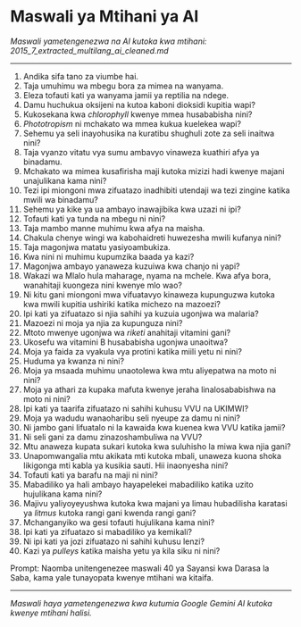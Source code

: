# Maswali ya Mtihani ya AI
*Maswali yametengenezwa na AI kutoka kwa mtihani: 2015_7_extracted_multilang_ai_cleaned.md*

---

1.  Andika sifa tano za viumbe hai.
2.  Taja umuhimu wa mbegu bora za mimea na wanyama.
3.  Eleza tofauti kati ya wanyama jamii ya reptilia na ndege.
4.  Damu huchukua oksijeni na kutoa kaboni dioksidi kupitia wapi?
5.  Kukosekana kwa *chlorophyll* kwenye mmea husababisha nini?
6.  *Phototropism* ni mchakato wa mmea kukua kuelekea wapi?
7.  Sehemu ya seli inayohusika na kuratibu shughuli zote za seli inaitwa nini?
8.  Taja vyanzo vitatu vya sumu ambavyo vinaweza kuathiri afya ya binadamu.
9.  Mchakato wa mimea kusafirisha maji kutoka mizizi hadi kwenye majani unajulikana kama nini?
10. Tezi ipi miongoni mwa zifuatazo inadhibiti utendaji wa tezi zingine katika mwili wa binadamu?
11. Sehemu ya kike ya ua ambayo inawajibika kwa uzazi ni ipi?
12. Tofauti kati ya tunda na mbegu ni nini?
13. Taja mambo manne muhimu kwa afya na maisha.
14. Chakula chenye wingi wa kabohaidreti huwezesha mwili kufanya nini?
15. Taja magonjwa matatu yasiyoambukiza.
16. Kwa nini ni muhimu kupumzika baada ya kazi?
17. Magonjwa ambayo yanaweza kuzuiwa kwa chanjo ni yapi?
18. Wakazi wa Mlalo hula maharage, nyama na mchele. Kwa afya bora, wanahitaji kuongeza nini kwenye mlo wao?
19. Ni kitu gani miongoni mwa vifuatavyo kinaweza kupunguzwa kutoka kwa mwili kupitia ushiriki katika michezo na mazoezi?
20. Ipi kati ya zifuatazo si njia sahihi ya kuzuia ugonjwa wa malaria?
21. Mazoezi ni moja ya njia za kupunguza nini?
22. Mtoto mwenye ugonjwa wa *riketi* anahitaji vitamini gani?
23. Ukosefu wa vitamini B husababisha ugonjwa unaoitwa?
24. Moja ya faida za vyakula vya protini katika miili yetu ni nini?
25. Huduma ya kwanza ni nini?
26. Moja ya msaada muhimu unaotolewa kwa mtu aliyepatwa na moto ni nini?
27. Moja ya athari za kupaka mafuta kwenye jeraha linalosababishwa na moto ni nini?
28. Ipi kati ya taarifa zifuatazo ni sahihi kuhusu VVU na UKIMWI?
29. Moja ya wadudu wanaoharibu seli nyeupe za damu ni nini?
30. Ni jambo gani lifuatalo ni la kawaida kwa kuenea kwa VVU katika jamii?
31. Ni seli gani za damu zinazoshambuliwa na VVU?
32. Mtu anaweza kupata sukari kutoka kwa suluhisho la miwa kwa njia gani?
33. Unapomwangalia mtu akikata mti kutoka mbali, unaweza kuona shoka likigonga mti kabla ya kusikia sauti. Hii inaonyesha nini?
34. Tofauti kati ya barafu na maji ni nini?
35. Mabadiliko ya hali ambayo hayapelekei mabadiliko katika uzito hujulikana kama nini?
36. Majivu yaliyoyeyushwa kutoka kwa majani ya limau hubadilisha karatasi ya *litmus* kutoka rangi gani kwenda rangi gani?
37. Mchanganyiko wa gesi tofauti hujulikana kama nini?
38. Ipi kati ya zifuatazo si mabadiliko ya kemikali?
39. Ni ipi kati ya jozi zifuatazo ni sahihi kuhusu lenzi?
40. Kazi ya *pulleys* katika maisha yetu ya kila siku ni nini?

Prompt: Naomba unitengenezee maswali 40 ya Sayansi kwa Darasa la Saba, kama yale tunayopata kwenye mtihani wa kitaifa.

---
*Maswali haya yametengenezwa kwa kutumia Google Gemini AI kutoka kwenye mtihani halisi.*

